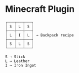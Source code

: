 # Minecraft Plugin

````
┌───┬───┬───┐
│ S │ L │ S │
├───┼───┼───┤
│ L │ I │ L │ → Backpack recipe
├───┼───┼───┤
│ S │ L │ S │
└───┴───┴───┘

S → Stick
L → Leather
I → Iron Ingot
````